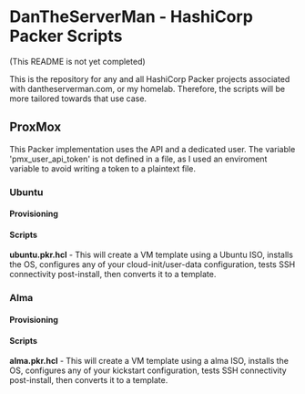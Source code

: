 # DanTheServerMan - HashiCorp Packer Scripts

(This README is not yet completed)

This is the repository for any and all HashiCorp Packer projects associated with dantheserverman.com, or my homelab. Therefore, the scripts will be more tailored towards that use case. 

## **ProxMox**
This Packer implementation uses the API and a dedicated user. The variable 'pmx_user_api_token' is not defined in a file, as I used an enviroment variable to avoid writing a token to a plaintext file. 

### **Ubuntu**
#### Provisioning 

#### Scripts
**ubuntu.pkr.hcl** - This will create a VM template using a Ubuntu ISO, installs the OS, configures any of your cloud-init/user-data configuration, tests SSH connectivity post-install, then converts it to a template. 


### **Alma**
#### Provisioning 

#### Scripts
**alma.pkr.hcl** - This will create a VM template using a alma ISO, installs the OS, configures any of your kickstart configuration, tests SSH connectivity post-install, then converts it to a template. 
